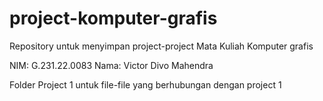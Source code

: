 # project-komputer-grafis
Repository untuk  menyimpan project-project Mata Kuliah Komputer grafis

NIM: G.231.22.0083
Nama: Victor Divo Mahendra

Folder Project 1 untuk file-file yang berhubungan dengan project 1
